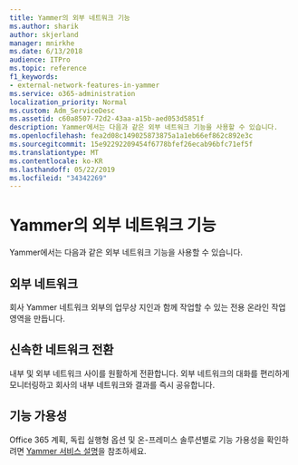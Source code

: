 ```yaml
---
title: Yammer의 외부 네트워크 기능
ms.author: sharik
author: skjerland
manager: mnirkhe
ms.date: 6/13/2018
audience: ITPro
ms.topic: reference
f1_keywords:
- external-network-features-in-yammer
ms.service: o365-administration
localization_priority: Normal
ms.custom: Adm_ServiceDesc
ms.assetid: c60a8507-72d2-43aa-a15b-aed053d5851f
description: Yammer에서는 다음과 같은 외부 네트워크 기능을 사용할 수 있습니다.
ms.openlocfilehash: fea2d08c149025873875a1a1eb66ef862c892e3c
ms.sourcegitcommit: 15e92292209454f6778bfef26ecab96bfc71ef5f
ms.translationtype: MT
ms.contentlocale: ko-KR
ms.lasthandoff: 05/22/2019
ms.locfileid: "34342269"
---
```

# <a name="external-network-features-in-yammer"></a>Yammer의 외부 네트워크 기능

Yammer에서는 다음과 같은 외부 네트워크 기능을 사용할 수 있습니다.
  
## <a name="external-networks"></a>외부 네트워크
<a name="bkmk_ExternalNetworks"> </a>

회사 Yammer 네트워크 외부의 업무상 지인과 함께 작업할 수 있는 전용 온라인 작업 영역을 만듭니다.
  
## <a name="fast-network-switching"></a>신속한 네트워크 전환
<a name="bkmk_FastNetworkSwitching"> </a>

내부 및 외부 네트워크 사이를 원활하게 전환합니다. 외부 네트워크의 대화를 편리하게 모니터링하고 회사의 내부 네트워크와 결과를 즉시 공유합니다.
  
## <a name="feature-availability"></a>기능 가용성
<a name="bkmk_FastNetworkSwitching"> </a>

Office 365 계획, 독립 실행형 옵션 및 온-프레미스 솔루션별로 기능 가용성을 확인하려면 [Yammer 서비스 설명](yammer-service-description.md)을 참조하세요.